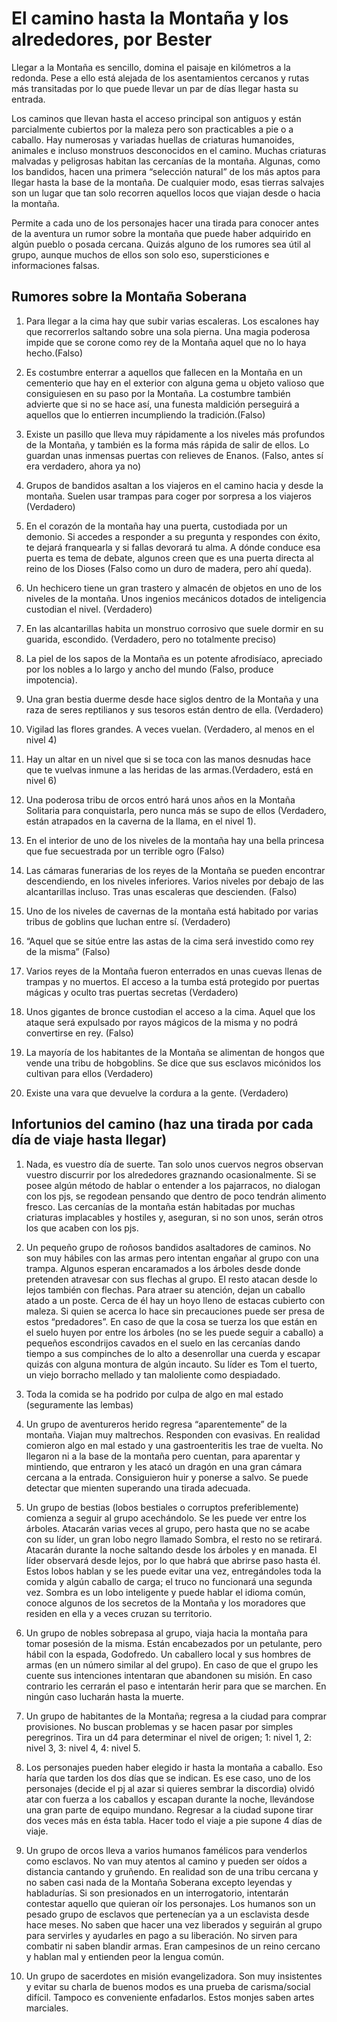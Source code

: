 # El camino hasta la Montaña y los alrededores, por Bester

Llegar a la Montaña es sencillo, domina el paisaje en kilómetros a la redonda. Pese a ello está alejada de los asentamientos cercanos y rutas más transitadas por lo que puede llevar un par de días llegar hasta su entrada. 

Los caminos que llevan hasta el acceso principal son antiguos y están parcialmente cubiertos por la maleza pero son practicables a pie o a caballo. Hay numerosas y variadas huellas de criaturas humanoides, animales e incluso monstruos desconocidos en el camino. Muchas criaturas malvadas y peligrosas habitan las cercanías de la montaña. Algunas, como los bandidos, hacen una primera “selección natural” de los más aptos para llegar hasta la base de la montaña. De cualquier modo, esas tierras salvajes son un lugar que tan solo recorren aquellos locos que viajan desde o hacia la montaña.

Permite a cada uno de los personajes hacer una tirada para conocer antes de la aventura  un rumor sobre la montaña que puede haber adquirido en algún pueblo o posada cercana. Quizás alguno de los rumores sea útil al grupo, aunque muchos de ellos son solo eso, supersticiones e informaciones falsas.

## Rumores sobre la Montaña Soberana

1. Para llegar a la cima hay que subir varias escaleras. Los escalones hay que recorrerlos saltando sobre una sola pierna. Una magia poderosa impide que se corone como rey de la Montaña aquel que no lo haya hecho.(Falso)

2. Es costumbre enterrar a aquellos que fallecen en la Montaña en un cementerio que hay en el exterior con alguna gema u objeto valioso que consiguiesen en su paso por la Montaña. La costumbre también advierte que si no se hace así, una funesta maldición perseguirá a aquellos que lo entierren incumpliendo la tradición.(Falso)

3. Existe un pasillo que lleva muy rápidamente a los niveles más profundos de la Montaña, y también es la forma más rápida de salir de ellos. Lo guardan unas inmensas puertas con relieves de Enanos. (Falso, antes sí era verdadero, ahora ya no)

4. Grupos de bandidos asaltan a los viajeros en el camino hacia y desde la montaña. Suelen usar trampas para coger por sorpresa a los viajeros (Verdadero)

5. En el corazón de la montaña hay una puerta, custodiada por un demonio. Si accedes a responder a su pregunta y respondes con éxito, te dejará franquearla y si fallas devorará tu alma. A dónde conduce esa puerta es tema de debate, algunos creen que es una puerta directa al reino de los Dioses (Falso como un duro de madera, pero ahí queda).

6. Un hechicero tiene un gran trastero y almacén de objetos en uno de los niveles de la montaña. Unos ingenios  mecánicos dotados de inteligencia custodian el nivel. (Verdadero)

7. En las alcantarillas habita un monstruo corrosivo que suele dormir en su guarida, escondido. (Verdadero, pero no totalmente preciso)

8. La piel de los sapos de la Montaña es un potente afrodisíaco, apreciado por los nobles a lo largo y ancho del mundo (Falso, produce impotencia).

9. Una gran bestia duerme desde hace siglos dentro de la Montaña y una raza de seres reptilianos y sus tesoros están dentro de ella. (Verdadero)

10. Vigilad las flores grandes. A veces vuelan. (Verdadero, al menos en el nivel 4)  

11. Hay un altar en un nivel que si se toca con las manos desnudas hace que te vuelvas inmune a las heridas de las armas.(Verdadero, está en nivel 6) 

12. Una poderosa tribu de orcos entró hará unos años en la Montaña Solitaria para conquistarla, pero nunca más se supo de ellos (Verdadero, están atrapados en la caverna de la llama, en el nivel 1).

13. En el interior de uno de los niveles de la montaña hay una bella princesa que fue secuestrada por un terrible ogro (Falso)

14. Las cámaras funerarias de los reyes de la Montaña se pueden encontrar descendiendo, en los niveles inferiores. Varios niveles por debajo de las alcantarillas incluso. Tras unas escaleras que descienden. (Falso)

15. Uno de los niveles de cavernas de la montaña está habitado por varias tribus de goblins que luchan entre sí. (Verdadero)

16. “Aquel que se sitúe entre las astas de la cima será investido como rey de la misma” (Falso)

17. Varios reyes de la Montaña fueron enterrados en unas cuevas llenas de trampas y no muertos. El acceso a la tumba está protegido por puertas mágicas y oculto tras puertas secretas (Verdadero) 

18. Unos gigantes de bronce custodian el acceso a la cima. Aquel que los ataque será expulsado por rayos mágicos de la misma y no podrá convertirse en rey. (Falso)

19. La mayoría de los habitantes de la Montaña se alimentan de hongos que vende una tribu de hobgoblins. Se dice que sus esclavos micónidos los cultivan para ellos (Verdadero)

20. Existe una vara que devuelve la cordura a la gente. (Verdadero)

## Infortunios del camino (haz una tirada por cada día de viaje hasta llegar)

1. Nada, es vuestro día de suerte. Tan solo unos cuervos negros observan vuestro discurrir por los alrededores graznando ocasionalmente. Si se posee algún método de hablar o entender a los pajarracos, no dialogan con los pjs, se regodean pensando que dentro de poco tendrán alimento fresco. Las cercanías de la montaña están habitadas por muchas criaturas implacables y hostiles y, aseguran, si no son unos, serán otros los que acaben con los pjs.

2. Un pequeño grupo de roñosos bandidos asaltadores de caminos. No son muy hábiles con las armas pero intentan engañar al grupo con una trampa. Algunos esperan encaramados a los árboles desde donde pretenden atravesar con sus flechas al grupo. El resto atacan desde lo lejos también con flechas. Para atraer su atención, dejan un caballo atado a un poste. Cerca de él hay un hoyo lleno de estacas cubierto con maleza. Si quien se acerca lo hace sin precauciones puede ser presa de estos “predadores”. En caso de que la cosa se tuerza los que están en el suelo huyen por entre los árboles (no se les puede seguir a caballo) a pequeños escondrijos cavados en el suelo en las cercanías dando tiempo a sus compinches de lo alto a desenrollar una cuerda y escapar quizás con alguna montura de algún incauto. Su líder es Tom el tuerto, un viejo borracho mellado y tan maloliente como despiadado.

3. Toda la comida se ha podrido por culpa de algo en mal estado (seguramente las lembas)

4. Un grupo de aventureros herido regresa “aparentemente” de la montaña. Viajan muy maltrechos. Responden con evasivas. En realidad comieron algo en mal estado y una gastroenteritis les trae de vuelta. No llegaron ni a la base de la montaña pero cuentan, para aparentar y mintiendo, que entraron y les atacó un dragón en una gran cámara cercana a la entrada. Consiguieron huir y ponerse a salvo. Se puede detectar que mienten superando una tirada adecuada.

5. Un grupo de bestias (lobos bestiales o corruptos preferiblemente) comienza a seguir al grupo acechándolo. Se les puede ver entre los árboles. Atacarán varias veces al grupo, pero hasta que no se acabe con su líder, un gran lobo negro llamado Sombra, el resto no se retirará. Atacarán durante la noche saltando desde los árboles y en manada. El líder observará desde lejos, por lo que habrá que abrirse paso hasta él. Estos lobos hablan y se les puede evitar una vez, entregándoles toda la comida y algún caballo de carga; el truco no funcionará una segunda vez. Sombra es un lobo inteligente y puede hablar el idioma común, conoce algunos de los secretos de la Montaña y los moradores que residen en ella y a veces cruzan su territorio.

6. Un grupo de nobles sobrepasa al grupo, viaja hacia la montaña para tomar posesión de la misma. Están encabezados por un petulante, pero hábil con la espada, Godofredo. Un caballero local y sus hombres de armas (en un número similar al del grupo). En caso de que el grupo les cuente sus intenciones intentaran que abandonen su misión. En caso contrario les cerrarán el paso e intentarán herir para que se marchen. En ningún caso lucharán hasta la muerte.

7. Un grupo de habitantes de la Montaña; regresa a la ciudad para comprar provisiones. No buscan problemas y se hacen pasar por simples peregrinos. Tira un d4 para determinar el nivel de origen; 1: nivel 1, 2: nivel 3, 3: nivel 4, 4: nivel 5.

8. Los personajes pueden haber elegido ir hasta la montaña a caballo. Eso haría que tarden los dos días que se indican. Es ese caso, uno de los personajes (decide el pj al azar si quieres sembrar la discordia) olvidó  atar con fuerza a los caballos y escapan durante la noche, llevándose una gran parte de equipo mundano. Regresar a la ciudad supone tirar dos veces más en ésta tabla. Hacer todo el viaje a pie supone 4 días de viaje.

9. Un grupo de orcos lleva a varios humanos famélicos para venderlos como esclavos. No van muy atentos al camino y pueden ser oídos a distancia cantando y gruñendo. En realidad son de una tribu cercana y no saben casi nada de la Montaña Soberana excepto leyendas y habladurías. Si son presionados en un interrogatorio, intentarán contestar aquello que quieran oír los personajes. Los humanos son un pesado grupo de esclavos que pertenecían ya a un esclavista desde hace meses. No saben que hacer una vez liberados y seguirán al grupo para servirles y ayudarles en pago a su liberación. No sirven para combatir ni saben blandir armas. Eran campesinos de un reino cercano y hablan mal y entienden peor la lengua común.

10. Un grupo de sacerdotes en misión evangelizadora. Son muy insistentes y evitar su charla de buenos modos es una prueba de carisma/social difícil. Tampoco es conveniente enfadarlos. Estos monjes saben artes marciales.
